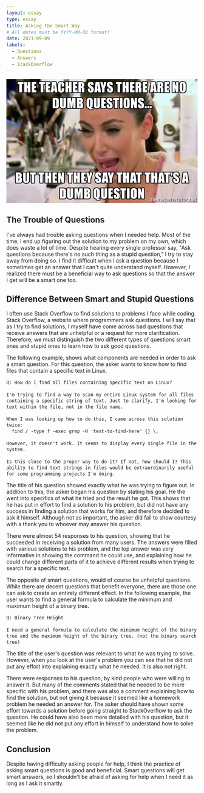 ```yaml
---
layout: essay
type: essay
title: Asking the Smart Way
# All dates must be YYYY-MM-DD format!
date: 2021-09-09
labels:
  - Questions
  - Answers
  - StackOverflow
---
```


<img class="ui medium right floated image" src="../images/dumbq.jpeg">

## The Trouble of Questions

I've always had trouble asking questions when I needed help. Most of the time, I end up figuring out the solution to my problem on my own, which does waste a lot of time. Despite hearing every single professor say, "Ask questions because there's no such thing as a stupid question," I try to stay away from doing so. I find it difficult when I ask a question because I sometimes get an answer that I can't quite understand myself. However, I realized there must be a beneficial way to ask questions so that the answer I get will be a smart one too.

## Difference Between Smart and Stupid Questions

I often use Stack Overflow to find solutions to problems I face while coding. Stack Overflow, a website where programmers ask questions. I will say that as I try to find solutions, I myself have come across bad questions that receive answers that are unhelpful or a request for more clarification. Therefore, we must distinguish the two different types of questions smart ones and stupid ones to learn how to ask good questions.


The following example, shows what components are needed in order to ask a smart question. For this question, the asker wants to know how to find files that contain a specific text in Linux.

```
Q: How do I find all files containing specific text on Linux?

I'm trying to find a way to scan my entire Linux system for all files containing a specific string of text. Just to clarify, I'm looking for text within the file, not in the file name.

When I was looking up how to do this, I came across this solution twice:
  find / -type f -exec grep -H 'text-to-find-here' {} \;

However, it doesn't work. It seems to display every single file in the system.

Is this close to the proper way to do it? If not, how should I? This ability to find text strings in files would be extraordinarily useful for some programming projects I'm doing.
```
The title of his question showed exactly what he was trying to figure out. In addition to this, the asker began his question by stating his goal. He the went into specifics of what he tried and the result he got. This shows that he has put in effort to find a solution to his problem, but did not have any success in finding a solution that works for him, and therefore decided to ask it himself. Although not as important, the asker did fail to show courtesy with a thank you to whoever may answer his question.
 
There were almost 54 responses to his question, showing that he succeeded in receiving a solution from many users. The answers were filled with various solutions to his problem, and the top answer was very informative in showing the command he could use, and explaining how he could change different parts of it to achieve different results when trying to search for a specific text.

The opposite of smart questions, would of course be unhelpful questions. While there are decent questions that benefit everyone, there are those one can ask to create an entirely different effect. In the following example, the user wants to find a general formula to calculate the minimum and maximum height of a binary tree.

```
Q: Binary Tree Height

I need a general formula to calculate the minimum height of the binary tree and the maximum height of the binary tree. (not the binary search tree)
```
The title of the user's question was relevant to what he was trying to solve. However, when you look at the user's problem you can see that he did not put any effort into explaining exactly what he needed. It is also not right. 

There were responses to his question, by kind people who were willing to answer it. But many of the comments stated that he needed to be more specific with his problem, and there was also a comment explaining how to find the solution, but not giving it because it seemed like a homework problem he needed an answer for. The asker should have shown some effort towards a solution before going straight to StackOverflow to ask the question. He could have also been more detailed with his question, but it seemed like he did not put any effort in himself to understand how to solve the problem. 

## Conclusion

Despite having difficulty asking people for help, I think the practice of asking smart questions is good and beneficial. Smart questions will get smart answers, so I shouldn't be afraid of asking for help when I need it as long as I ask it smartly.

